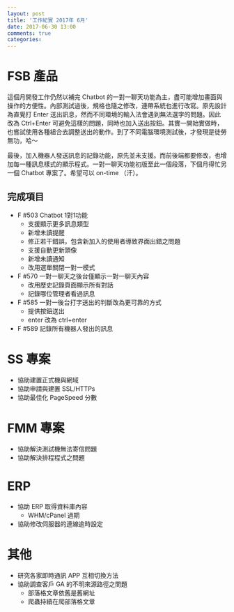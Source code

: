 ```yaml
---
layout: post
title: '工作紀實 2017年 6月'
date: 2017-06-30 13:00
comments: true
categories: 
---
```

# FSB 產品

這個月開發工作仍然以補完 Chatbot 的一對一聊天功能為主，盡可能增加畫面與操作的方便性。內部測試過後，規格也隨之修改，連帶系統也進行改寫。原先設計為直覺打 Enter 送出訊息，然而不同環境的輸入法會遇到無法選字的問題。因此改為 Ctrl+Enter 可避免這樣的問題，同時也加入送出按鈕。其實一開始實做時，也嘗試使用各種組合去調整送出的動作。到了不同電腦環境測試後，才發現是徒勞無功，哈～ 

最後，加入機器人發送訊息的記錄功能，原先並未支援。而前後端都要修改，也增加每一種訊息樣式的顯示程式。一對一聊天功能初版至此一個段落，下個月得忙另一個 Chatbot 專案了。希望可以 on-time （汗）。

## 完成項目

* F #503 Chatbot 1對1功能
    + 支援顯示更多訊息類型
    + 新增未讀提醒
    + 修正若干錯誤，包含新加入的使用者導致界面出錯之問題
    + 支援自動更新頭像
    + 新增未讀通知
    + 改用選單關閉一對一模式
* F #570 一對一聊天之後台僅顯示一對一聊天內容
    + 改用歷史記錄頁面顯示所有對話
    + 記錄哪位管理者看過訊息
* F #585 一對一後台打字送出的判斷改為更可靠的方式
    + 提供按鈕送出
    + enter 改為 ctrl+enter
* F #589 記錄所有機器人發出的訊息

# SS 專案
 
* 協助建置正式機與網域
* 協助申請與建置 SSL/HTTPs
* 協助最佳化 PageSpeed 分數
 
# FMM 專案
 
* 協助解決測試機無法寄信問題
* 協助解決排程程式之問題
 
# ERP
 
* 協助 ERP 取得資料庫內容
    + WHM/cPanel 過期
* 協助修改伺服器的連線逾時設定
 
# 其他
 
* 研究各家即時通訊 APP 互相切換方法
* 協助調查客戶 GA 的不明來源路徑之問題
    + 部落格文章依舊是舊網址
    + 爬蟲持續在爬部落格文章
 
